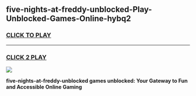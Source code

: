 
## five-nights-at-freddy-unblocked-Play-Unblocked-Games-Online-hybq2
<h3>
<a href="https://premium76.site?title=five-nights-at-freddy-unblocked&ref=25A">CLICK TO PLAY</a></h3>
<hr>

<h3>
<a href="https://premium76.site?title=five-nights-at-freddy-unblocked&ref=25A">CLICK 2 PLAY</a>
  
</h3>

<a href="https://premium76.site?title=five-nights-at-freddy-unblocked&ref=25A"><img src="https://clearcache.store/games.png"></a>


**five-nights-at-freddy-unblocked games unblocked: Your Gateway to Fun and Accessible Online Gaming**
